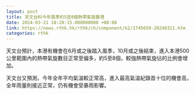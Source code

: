 ```yaml
---
layout: post
title: 天文台料今年風季約5至8個熱帶氣旋襲港
date: 2024-03-21 18:20:15.000000000 +08:00
link: https://news.rthk.hk/rthk/ch/component/k2/1745659-20240321.htm
categories: rthk
---
```


天文台預計，本港有機會在6月或之後踏入風季，10月或之後結束，進入本港500公里範圍內的熱帶氣旋數目正常至偏多，約5至8個，較強熱帶氣旋佔的比例會增加。

天文台又預測，今年全年平均氣溫較正常高，進入最高氣溫紀錄首十位的機會高，全年雨量則接近正常，仍有機會受暴雨影響。
